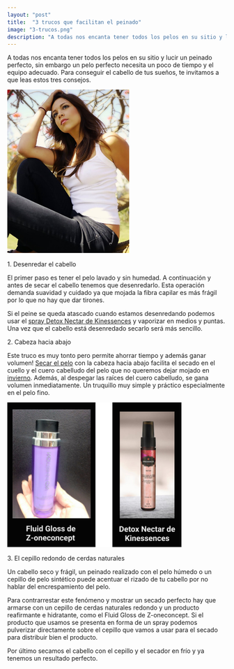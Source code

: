 ```yaml
---
layout: "post"
title:  "3 trucos que facilitan el peinado"
image: "3-trucos.png"
description: "A todas nos encanta tener todos los pelos en su sitio y lucir un peinado perfecto, sin embargo un pelo perfecto necesita un poco de tiempo y el equipo adecuado."
---
```


<article class="container mod-row">
 <div class="container-item-text-left">
  <p>
    A todas nos encanta tener todos los pelos en su sitio y lucir un peinado perfecto, sin embargo un pelo perfecto necesita un poco de tiempo y el equipo adecuado. Para conseguir el cabello de tus sueños, te invitamos a que leas estos tres consejos.
  </p>
 </div>
  <div>
    <img src="img/3-trucos-facilitan-peinado.jpg" width="280" height="auto" alt="3 trucos que facilitan el peinado">
   </div>
  <p>
    1. Desenredar el cabello
  </p>
  <p>
    El primer paso es tener el pelo lavado y sin humedad. A continuación y antes de secar el cabello tenemos que desenredarlo. Esta operación demanda suavidad y cuidado ya que mojada la fibra capilar es más frágil por lo que no hay que dar tirones.
  </p>
  <p>
    Si el peine se queda atascado cuando estamos desenredando podemos usar el <a class="link" href="http://www.peluqueriaescandalozaragoza.es/kinessences-detox-nectar-en-peluqueria-escandalo-zaragoza">spray Detox Nectar de Kinessences</a> y vaporizar en medios y puntas. Una vez que el cabello está desenredado secarlo será más sencillo.
  </p>
  <p>
    2. Cabeza hacia abajo
  </p>
  <p>
    Este truco es muy tonto pero permite ahorrar tiempo y además ganar volumen! <a class="link" href="http://www.peluqueriaescandalozaragoza.es/Errores-que-puedes-estar">Secar el pelo</a> con la cabeza hacia abajo facilita el secado en el cuello y el cuero cabelludo del pelo que no queremos dejar mojado en <a class="link" href="http://www.peluqueriaescandalozaragoza.es/guia-para-cuidarte-el-pelo-en-invierno">invierno</a>. Además, al despegar las raíces del cuero cabelludo, se gana volumen inmediatamente. Un truquillo muy simple y práctico especialmente en el pelo fino.
  </p>
  <div>
    <img src="img/3-trucos-detox.png" width="400" height="auto" alt="Productos Detox Nectar de Kinessences y Fluid Gloss de Z-one concept">
  </div>
  <p>
    3. El cepillo redondo de cerdas naturales
  </p>
  <p>
    Un cabello seco y frágil, un peinado realizado con el pelo húmedo o un cepillo de pelo sintético puede acentuar el rizado de tu cabello por no hablar del encrespamiento del pelo.
  </p>
  <p>  
    Para contrarrestar este fenómeno  y mostrar un secado perfecto hay que armarse con un cepillo de cerdas naturales redondo y un producto reafirmante e hidratante, como el Fluid Gloss de Z-oneconcept. Si el producto que usamos se presenta en forma de un spray podemos pulverizar directamente sobre el cepillo que vamos a usar para el secado para distribuir bien el producto.
  </p>
  <p>  
    Por último secamos el cabello con el cepillo y  el secador en frío y ya tenemos un resultado perfecto.
  </p>
